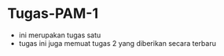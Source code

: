 # Tugas-PAM-1
- ini merupakan tugas satu 
- tugas ini juga memuat tugas 2 yang diberikan secara terbaru
